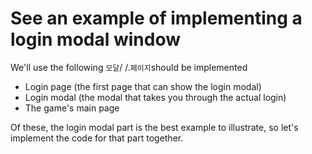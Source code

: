 # See an example of implementing a login modal window

We'll use the following `모달`/ /.`페이지`should be implemented

- Login page (the first page that can show the login modal)
- Login modal (the modal that takes you through the actual login)
- The game's main page

Of these, the login modal part is the best example to illustrate, so let's implement the code for that part together.


